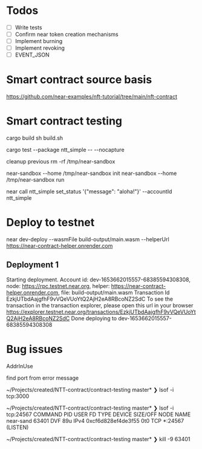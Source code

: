 # Todos

- [ ] Write tests
- [ ] Confirm near token creation mechanisms
- [ ] Implement burning
- [ ] Implement revoking
- [ ] EVENT_JSON

# Smart contract source basis

https://github.com/near-examples/nft-tutorial/tree/main/nft-contract

# Smart contract testing

cargo build
sh build.sh

cargo test --package ntt_simple -- --nocapture

cleanup previous
rm -rf /tmp/near-sandbox

near-sandbox --home /tmp/near-sandbox init
near-sandbox --home /tmp/near-sandbox run

near call ntt_simple set_status '{"message": "aloha!"}' --accountId ntt_simple

# Deploy to testnet

near dev-deploy --wasmFile build-output/main.wasm --helperUrl https://near-contract-helper.onrender.com

## Deployment 1

Starting deployment. Account id: dev-1653662015557-68385594308308, node: https://rpc.testnet.near.org, helper: https://near-contract-helper.onrender.com, file: build-output/main.wasm
Transaction Id EzkjUTbdAajgfhF9vVQeVUoYtQ2AjH2eA8RBcoNZ2SdC
To see the transaction in the transaction explorer, please open this url in your browser
https://explorer.testnet.near.org/transactions/EzkjUTbdAajgfhF9vVQeVUoYtQ2AjH2eA8RBcoNZ2SdC
Done deploying to dev-1653662015557-68385594308308

# Bug issues

AddrInUse

find port from error message

~/Projects/created/NTT-contract/contract-testing master\*
❯ lsof -i tcp:3000

~/Projects/created/NTT-contract/contract-testing master*
❯ lsof -i tcp:24567
COMMAND PID USER FD TYPE DEVICE SIZE/OFF NODE NAME
near-sand 63401 DVF 89u IPv4 0xcf6d828ef4de3f55 0t0 TCP *:24567 (LISTEN)

~/Projects/created/NTT-contract/contract-testing master\*
❯ kill -9 63401
